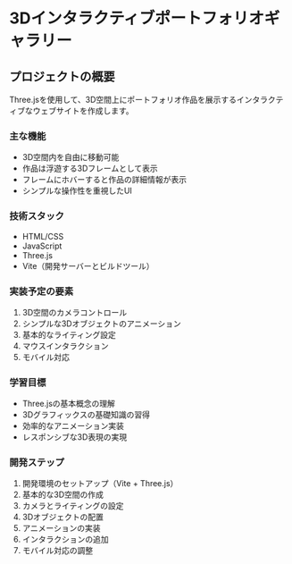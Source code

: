 # 3Dインタラクティブポートフォリオギャラリー

## プロジェクトの概要
Three.jsを使用して、3D空間上にポートフォリオ作品を展示するインタラクティブなウェブサイトを作成します。

### 主な機能
- 3D空間内を自由に移動可能
- 作品は浮遊する3Dフレームとして表示
- フレームにホバーすると作品の詳細情報が表示
- シンプルな操作性を重視したUI

### 技術スタック
- HTML/CSS
- JavaScript
- Three.js
- Vite（開発サーバーとビルドツール）

### 実装予定の要素
1. 3D空間のカメラコントロール
2. シンプルな3Dオブジェクトのアニメーション
3. 基本的なライティング設定
4. マウスインタラクション
5. モバイル対応

### 学習目標
- Three.jsの基本概念の理解
- 3Dグラフィックスの基礎知識の習得
- 効率的なアニメーション実装
- レスポンシブな3D表現の実現

### 開発ステップ
1. 開発環境のセットアップ（Vite + Three.js）
2. 基本的な3D空間の作成
3. カメラとライティングの設定
4. 3Dオブジェクトの配置
5. アニメーションの実装
6. インタラクションの追加
7. モバイル対応の調整
